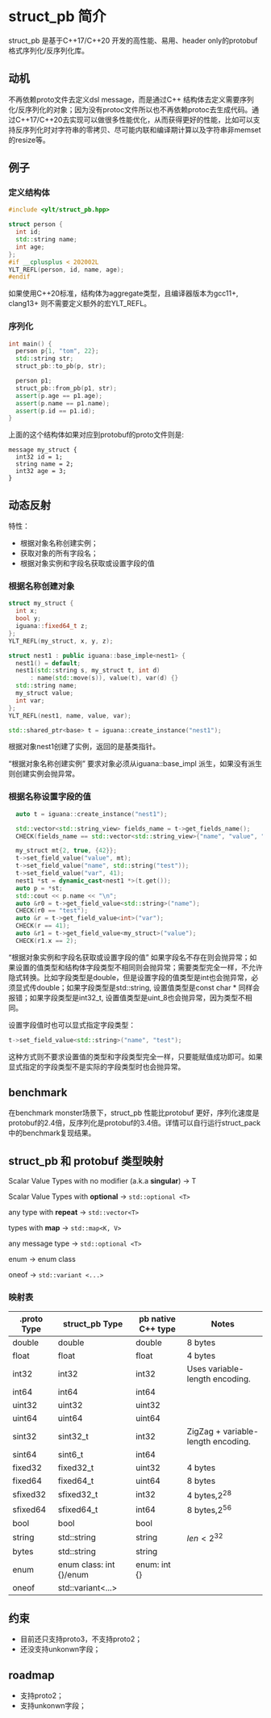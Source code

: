 # struct_pb 简介

struct_pb 是基于C++17/C++20 开发的高性能、易用、header only的protobuf格式序列化/反序列化库。

## 动机
不再依赖proto文件去定义dsl message，而是通过C++ 结构体去定义需要序列化/反序列化的对象；因为没有protoc文件所以也不再依赖protoc去生成代码。通过C++17/C++20去实现可以做很多性能优化，从而获得更好的性能，比如可以支持反序列化时对字符串的零拷贝、尽可能内联和编译期计算以及字符串非memset的resize等。

## 例子

### 定义结构体
```cpp
#include <ylt/struct_pb.hpp>

struct person {
  int id;
  std::string name;
  int age;
};
#if __cplusplus < 202002L
YLT_REFL(person, id, name, age);
#endif
```

如果使用C++20标准，结构体为aggregate类型，且编译器版本为gcc11+, clang13+ 则不需要定义额外的宏YLT_REFL。

### 序列化
```cpp
int main() {
  person p{1, "tom", 22};
  std::string str;
  struct_pb::to_pb(p, str);

  person p1;
  struct_pb::from_pb(p1, str);
  assert(p.age == p1.age);
  assert(p.name == p1.name);
  assert(p.id == p1.id);
}
```
上面的这个结构体如果对应到protobuf的proto文件则是:
```
message my_struct {
  int32 id = 1;
  string name = 2;
  int32 age = 3;
}
```

## 动态反射
特性：
- 根据对象名称创建实例；
- 获取对象的所有字段名；
- 根据对象实例和字段名获取或设置字段的值

### 根据名称创建对象
```cpp
struct my_struct {
  int x;
  bool y;
  iguana::fixed64_t z;
};
YLT_REFL(my_struct, x, y, z);

struct nest1 : public iguana::base_imple<nest1> {
  nest1() = default;
  nest1(std::string s, my_struct t, int d)
      : name(std::move(s)), value(t), var(d) {}
  std::string name;
  my_struct value;
  int var;
};
YLT_REFL(nest1, name, value, var);
```

```cpp
std::shared_ptr<base> t = iguana::create_instance("nest1");
```
根据对象nest1创建了实例，返回的是基类指针。

“根据对象名称创建实例” 要求对象必须从iguana::base_impl 派生，如果没有派生则创建实例会抛异常。

### 根据名称设置字段的值
```cpp
  auto t = iguana::create_instance("nest1");

  std::vector<std::string_view> fields_name = t->get_fields_name();
  CHECK(fields_name == std::vector<std::string_view>{"name", "value", "var"});

  my_struct mt{2, true, {42}};
  t->set_field_value("value", mt);
  t->set_field_value("name", std::string("test"));
  t->set_field_value("var", 41);
  nest1 *st = dynamic_cast<nest1 *>(t.get());
  auto p = *st;
  std::cout << p.name << "\n";
  auto &r0 = t->get_field_value<std::string>("name");
  CHECK(r0 == "test");
  auto &r = t->get_field_value<int>("var");
  CHECK(r == 41);
  auto &r1 = t->get_field_value<my_struct>("value");
  CHECK(r1.x == 2);
```
“根据对象实例和字段名获取或设置字段的值” 如果字段名不存在则会抛异常；如果设置的值类型和结构体字段类型不相同则会抛异常；需要类型完全一样，不允许隐式转换。比如字段类型是double，但是设置字段的值类型是int也会抛异常，必须显式传double；如果字段类型是std::string, 设置值类型是const char * 同样会报错；如果字段类型是int32_t, 设置值类型是uint_8也会抛异常，因为类型不相同。

设置字段值时也可以显式指定字段类型：
```cpp
t->set_field_value<std::string>("name", "test");
```
这种方式则不要求设置值的类型和字段类型完全一样，只要能赋值成功即可。如果显式指定的字段类型不是实际的字段类型时也会抛异常。

## benchmark 
在benchmark monster场景下，struct_pb 性能比protobuf 更好，序列化速度是protobuf的2.4倍，反序列化是protobuf的3.4倍。详情可以自行运行struct_pack 中的benchmark复现结果。

## struct_pb 和 protobuf 类型映射
Scalar Value Types with no modifier (a.k.a **singular**) -> T

Scalar Value Types with **optional** -> `std::optional <T>`

any type with **repeat** -> `std::vector<T>`

types with **map** -> `std::map<K, V>`

any message type -> `std::optional <T>`

enum -> enum class

oneof -> `std::variant <...>`

### 映射表
| .proto Type | struct_pb Type                    | pb native C++ type | Notes                              |
|-------------|-----------------------------------|--------------------|------------------------------------|
| double      | double                            | double             | 8 bytes                            |
| float       | float                             | float              | 4 bytes                            |
| int32       | int32                             | int32              | Uses variable-length encoding.     |
| int64       | int64                             | int64              |                                    |
| uint32      | uint32                            | uint32             |                                    |
| uint64      | uint64                            | uint64             |                                    |
| sint32      | sint32_t                             | int32              | ZigZag + variable-length encoding. |
| sint64      | sint6_t                             | int64              |                                    |
| fixed32     | fixed32_t                            | uint32             | 4 bytes                            |
| fixed64     | fixed64_t                            | uint64             | 8 bytes                            |
| sfixed32    | sfixed32_t                             | int32              | 4 bytes,$2^{28}$                   |
| sfixed64    | sfixed64_t                             | int64              | 8 bytes,$2^{56}$                   |
| bool        | bool                              | bool               |                                    |
| string      | std::string                       | string             | $len < 2^{32}$                     |
| bytes       | std::string                       | string             |                                    |
| enum        | enum class: int {}/enum                | enum: int {}       |                                    |
| oneof       | std::variant<...> |                    |                                    |

## 约束
- 目前还只支持proto3，不支持proto2；
- 还没支持unkonwn字段；

## roadmap
- 支持proto2；
- 支持unkonwn字段；
